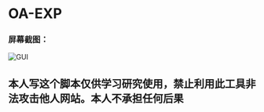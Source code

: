 # OA-EXP
### 屏幕截图：
![GUI](https://xiaobai-src.oss-cn-hangzhou.aliyuncs.com/Github/ezOFFICE/ezOFFICE-GUI.png)
## 本人写这个脚本仅供学习研究使用，禁止利用此工具非法攻击他人网站。本人不承担任何后果
